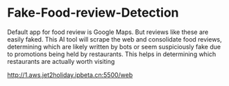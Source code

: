 # Fake-Food-review-Detection
Default app for food review is Google Maps. But reviews like these are easily faked. This AI tool will scrape the web and consolidate food reviews, determining which are likely written by bots or seem suspiciously fake due to promotions being held by restaurants. This helps in determining which restaurants are actually worth visiting 

http://1.aws.jet2holiday.ipbeta.cn:5500/web
